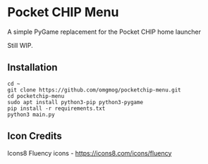 # Pocket CHIP Menu

A simple PyGame replacement for the Pocket CHIP home launcher

Still WIP.

## Installation

```
cd ~
git clone https://github.com/omgmog/pocketchip-menu.git
cd pocketchip-menu
sudo apt install python3-pip python3-pygame
pip install -r requirements.txt
python3 main.py
```

## Icon Credits

Icons8 Fluency icons - https://icons8.com/icons/fluency